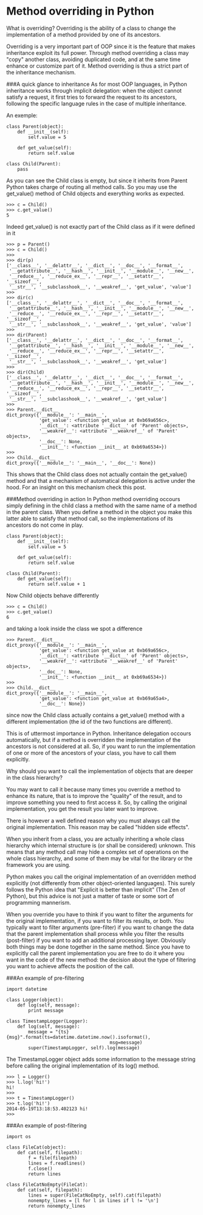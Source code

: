 # Method overriding in Python

What is overriding? Overriding is the ability of a class to change the implementation of a method provided by one of its ancestors.

Overriding is a very important part of OOP since it is the feature that makes inheritance exploit its full power. Through method overriding a class may "copy" another class, avoiding duplicated code, and at the same time enhance or customize part of it. Method overriding is thus a strict part of the inheritance mechanism.

###A quick glance to inheritance
As for most OOP languages, in Python inheritance works through implicit delegation: when the object cannot satisfy a request, it first tries to forward the request to its ancestors, following the specific language rules in the case of multiple inheritance.

An exemple:

```
class Parent(object):
    def __init__(self):
        self.value = 5

    def get_value(self):
        return self.value

class Child(Parent):
    pass
```

As you can see the Child class is empty, but since it inherits from Parent Python takes charge of routing all method calls. So you may use the get_value() method of Child objects and exerything works as expected.
```
>>> c = Child()
>>> c.get_value()
5
```
Indeed get_value() is not exactly part of the Child class as if it were defined in it

```
>>> p = Parent()
>>> c = Child()
>>>
>>> dir(p)
['__class__', '__delattr__', '__dict__', '__doc__', '__format__',
 '__getattribute__', '__hash__', '__init__', '__module__', '__new__',
 '__reduce__', '__reduce_ex__', '__repr__', '__setattr__', '__sizeof__',
 '__str__', '__subclasshook__', '__weakref__', 'get_value', 'value']
>>>
>>> dir(c)
['__class__', '__delattr__', '__dict__', '__doc__', '__format__',
 '__getattribute__', '__hash__', '__init__', '__module__', '__new__',
 '__reduce__', '__reduce_ex__', '__repr__', '__setattr__', '__sizeof__',
 '__str__', '__subclasshook__', '__weakref__', 'get_value', 'value']
>>>
>>> dir(Parent)
['__class__', '__delattr__', '__dict__', '__doc__', '__format__',
 '__getattribute__', '__hash__', '__init__', '__module__', '__new__',
 '__reduce__', '__reduce_ex__', '__repr__', '__setattr__', '__sizeof__',
 '__str__', '__subclasshook__', '__weakref__', 'get_value']
>>>
>>> dir(Child)
['__class__', '__delattr__', '__dict__', '__doc__', '__format__',
 '__getattribute__', '__hash__', '__init__', '__module__', '__new__',
 '__reduce__', '__reduce_ex__', '__repr__', '__setattr__', '__sizeof__',
 '__str__', '__subclasshook__', '__weakref__', 'get_value']
>>>
>>> Parent.__dict__
dict_proxy({'__module__': '__main__',
            'get_value': <function get_value at 0xb69a656c>,
            '__dict__': <attribute '__dict__' of 'Parent' objects>,
            '__weakref__': <attribute '__weakref__' of 'Parent' objects>,
            '__doc__': None,
            '__init__': <function __init__ at 0xb69a6534>})
>>>
>>> Child.__dict__
dict_proxy({'__module__': '__main__', '__doc__': None})
```

This shows that the Child class does not actually contain the get_value() method and that a mechanism of automatical delegation is active under the hood. For an insight on this mechanism check this post.

###Method overriding in action
In Python method overriding occours simply defining in the child class a method with the same name of a method in the parent class. When you define a method in the object you make this latter able to satisfy that method call, so the implementations of its ancestors do not come in play.
```
class Parent(object):
    def __init__(self):
        self.value = 5

    def get_value(self):
        return self.value

class Child(Parent):
    def get_value(self):
        return self.value + 1
```

Now Child objects behave differently
```
>>> c = Child()
>>> c.get_value()
6
```
and taking a look inside the class we spot a difference

```
>>> Parent.__dict__
dict_proxy({'__module__': '__main__',
            'get_value': <function get_value at 0xb69a656c>,
            '__dict__': <attribute '__dict__' of 'Parent' objects>,
            '__weakref__': <attribute '__weakref__' of 'Parent' objects>,
            '__doc__': None,
            '__init__': <function __init__ at 0xb69a6534>})
>>>
>>> Child.__dict__
dict_proxy({'__module__': '__main__',
            'get_value': <function get_value at 0xb69a65a4>,
            '__doc__': None})
```

since now the Child class actually contains a get_value() method with a different implementation (the id of the two functions are different).

This is of uttermost importance in Python. Inheritance delegation occours automatically, but if a method is overridden the implementation of the ancestors is not considered at all. So, if you want to run the implementation of one or more of the ancestors of your class, you have to call them explicitly.

Why should you want to call the implementation of objects that are deeper in the class hierarchy?

You may want to call it because many times you override a method to enhance its nature, that is to improve the "quality" of the result, and to improve something you need to first access it. So, by calling the original implementation, you get the result you later want to improve.

There is however a well defined reason why you must always call the original implementation. This reason may be called "hidden side effects".

When you inherit from a class, you are actually inheriting a whole class hierarchy which internal structure is (or shall be considered) unknown. This means that any method call may hide a complex set of operations on the whole class hierarchy, and some of them may be vital for the library or the framework you are using.

Python makes you call the original implementation of an overridden method explicitly (not differently from other object-oriented languages). This surely follows the Python idea that "Explicit is better than implicit" (The Zen of Python), but this advice is not just a matter of taste or some sort of programming mannerism.

When you override you have to think if you want to filter the arguments for the original implementation, if you want to filter its results, or both. You typically want to filter arguments (pre-filter) if you want to change the data that the parent implementation shall process while you filter the results (post-filter) if you want to add an additional processing layer. Obviously both things may be done together in the same method. Since you have to explicitly call the parent implementation you are free to do it where you want in the code of the new method: the decision about the type of filtering you want to achieve affects the position of the call.

###An example of pre-filtering

```
import datetime

class Logger(object):
    def log(self, message):
        print message

class TimestampLogger(Logger):
    def log(self, message):
        message = "{ts} {msg}".format(ts=datetime.datetime.now().isoformat(),
                                      msg=message)
        super(TimestampLogger, self).log(message)
```

The TimestampLogger object adds some information to the message string before calling the original implementation of its log() method.
```
>>> l = Logger()
>>> l.log('hi!')
hi!
>>>
>>> t = TimestampLogger()
>>> t.log('hi!')
2014-05-19T13:18:53.402123 hi!
>>> 
```

###An example of post-filtering

```
import os

class FileCat(object):
    def cat(self, filepath):
        f = file(filepath)
        lines = f.readlines()
        f.close()
        return lines

class FileCatNoEmpty(FileCat):
    def cat(self, filepath):
        lines = super(FileCatNoEmpty, self).cat(filepath)
        nonempty_lines = [l for l in lines if l != '\n']
        return nonempty_lines
```